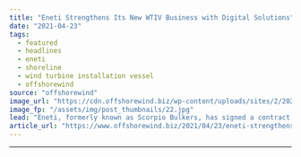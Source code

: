 ```yaml
---
title: "Eneti Strengthens Its New WTIV Business with Digital Solutions"
date: "2021-04-23"
tags: 
  - featured
  - headlines
  - eneti
  - shoreline
  - wind turbine installation vessel
  - offshorewind
source: "offshorewind"
image_url: "https://cdn.offshorewind.biz/wp-content/uploads/sites/2/2021/04/23124503/Eneti-WTIV.jpg"
image_fp: "/assets/img/post_thumbnails/22.jpg"
lead: "Eneti, formerly known as Scorpio Bulkers, has signed a contract with Shoreline to use"
article_url: "https://www.offshorewind.biz/2021/04/23/eneti-strengthens-its-new-wtiv-business-with-digital-solutions/"
---
```


---
